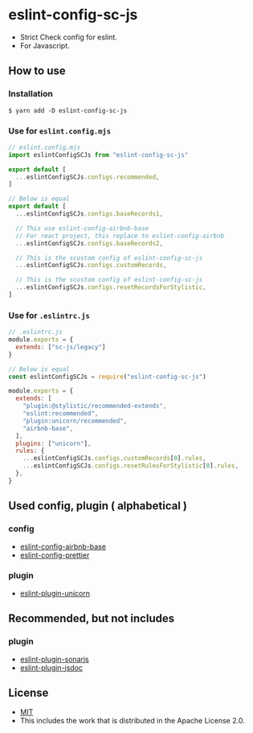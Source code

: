 # eslint-config-sc-js
- Strict Check config for eslint.
- For Javascript.

## How to use
### Installation

```shell
$ yarn add -D eslint-config-sc-js
```

### Use for `eslint.config.mjs`

```javascript
// eslint.config.mjs
import eslintConfigSCJs from "eslint-config-sc-js"

export default [
  ...eslintConfigSCJs.configs.recommended,
]

// Below is equal
export default [
  ...eslintConfigSCJs.configs.baseRecords1,

  // This use eslint-config-airbnb-base
  // For react project, this replace to eslint-config-airbnb
  ...eslintConfigSCJs.configs.baseRecords2,

  // This is the scustom config of eslint-config-sc-js
  ...eslintConfigSCJs.configs.customRecords,

  // This is the scustom config of eslint-config-sc-js
  ...eslintConfigSCJs.configs.resetRecordsForStylistic,
]
```

### Use for `.eslintrc.js`

```javascript
// .eslintrc.js
module.exports = {
  extends: ["sc-js/legacy"]
}

// Below is equal
const eslintConfigSCJs = require("eslint-config-sc-js")

module.exports = {
  extends: [
    "plugin:@stylistic/recommended-extends",
    "eslint:recommended",
    "plugin:unicorn/recommended",
    "airbnb-base",
  ],
  plugins: ["unicorn"],
  rules: {
    ...eslintConfigSCJs.configs.customRecords[0].rules,
    ...eslintConfigSCJs.configs.resetRulesForStylistic[0].rules,
  },
}
```

## Used config, plugin ( alphabetical )
### config
- [eslint-config-airbnb-base](https://www.npmjs.com/package/eslint-config-airbnb-base)
- [eslint-config-prettier](https://www.npmjs.com/package/eslint-config-prettier)

### plugin
- [eslint-plugin-unicorn](https://www.npmjs.com/package/eslint-plugin-unicorn)

## Recommended, but not includes
### plugin
- [eslint-plugin-sonarjs](https://www.npmjs.com/package/eslint-plugin-sonarjs)
- [eslint-plugin-jsdoc](https://www.npmjs.com/package/eslint-plugin-jsdoc)

## License
- [MIT](LICENSE)
- This includes the work that is distributed in the Apache License 2.0.
